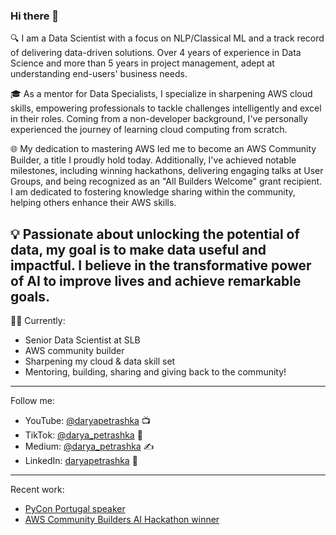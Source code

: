 ### Hi there 👋

🔍 I am a Data Scientist with a focus on NLP/Classical ML and a track record of delivering data-driven solutions. Over 4 years of experience in Data Science and more than 5 years in project management, adept at understanding end-users' business needs.

🎓 As a mentor for Data Specialists, I specialize in sharpening AWS cloud skills, empowering professionals to tackle challenges intelligently and excel in their roles. Coming from a non-developer background, I've personally experienced the journey of learning cloud computing from scratch.

🌐 My dedication to mastering AWS led me to become an AWS Community Builder, a title I proudly hold today. Additionally, I've achieved notable milestones, including winning hackathons, delivering engaging talks at User Groups, and being recognized as an "All Builders Welcome" grant recipient.
I am dedicated to fostering knowledge sharing within the community, helping others enhance their AWS skills.

💡 Passionate about unlocking the potential of data, my goal is to make data useful and impactful. I believe in the transformative power of AI to improve lives and achieve remarkable goals.
----------------------------------------------------------------------------------------
👩‍💻 Currently:
- Senior Data Scientist at SLB
- AWS community builder
- Sharpening my cloud & data skill set
- Mentoring, building, sharing and giving back to the community!

----------------------------------------------------------------------------------------
Follow me:
- YouTube: [@daryapetrashka](https://www.youtube.com/@daryapetrashka) 📺 
- TikTok: [@darya_petrashka](https://www.tiktok.com/@darya_petrashka?lang=el-GR) 📱
- Medium: [@darya_petrashka](https://medium.com/@darya_petrashka) ✍
- LinkedIn: [daryapetrashka](https://www.linkedin.com/in/daryapetrashka/) 💼

----------------------------------------------------------------------------------------
Recent work:
- [PyCon Portugal speaker](https://pretalx.evolutio.pt/pycon-pt-2023/speaker/MQF8UQ/)
- [AWS Community Builders AI Hackathon winner](https://dev.to/aws-builders/language-whisperer-aiml-transformer-tools-hackathon-i9a)
